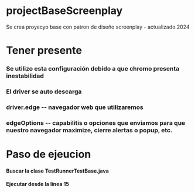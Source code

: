 # projectBaseScreenplay
Se crea proyecyo base con patron de diseño screenplay  - actualizado 2024

# Tener presente
### Se utilizo esta configuración debido a que chromo presenta inestabilidad
### El driver se auto descarga
### driver.edge -- navegador web que utilizaremos
### edgeOptions -- capabilitis o opciones que enviamos para que nuestro navegador maximize, cierre alertas o popup, etc.

# Paso de ejeucion
#### Buscar la clase TestRunnerTestBase.java
#### Ejecutar desde la linea 15
